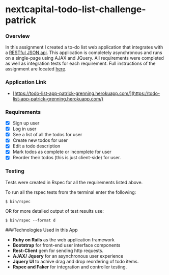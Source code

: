 # nextcapital-todo-list-challenge-patrick


### Overview
In this assignment I created a to-do list web application that integrates with a [RESTful JSON api](http://recruiting-api.nextcapital.com).  This application is completely asynchronous and runs on a single-page using AJAX and JQuery.  All requirements were completed as well as integration tests for each requirement.  Full instructions of the assignment are located [here](http://recruiting-api.nextcapital.com/).


### Application Link
  - [https://todo-list-app-patrick-grenning.herokuapp.com/](https://todo-list-app-patrick-grenning.herokuapp.com/)

### Requirements
  - [x] Sign up user
  - [x] Log in user
  - [x] See a list of all the todos for user
  - [x] Create new todos for user
  - [x] Edit a todo description
  - [x] Mark todos as complete or incomplete for user
  - [x] Reorder their todos (this is just client-side) for user.

### Testing
Tests were created in Rspec for all the requirements listed above.

To run all the rspec tests from the terminal enter the following:

```$ bin/rspec ```

OR for more detailed output of test results use:

```$ bin/rspec --format d ```


###Technologies Used in this App
  - **Ruby on Rails** as the web application framework
  - **Bootstrap** for front-end user interface components
  - **Rest-Client** gem for sending http requests.
  - **AJAX/ Jquery** for an asynchronous user experience
  - **Jquery UI** to achive drag and drop reordering of todo items.
  - **Rspec and Faker** for integration and controller testing.
